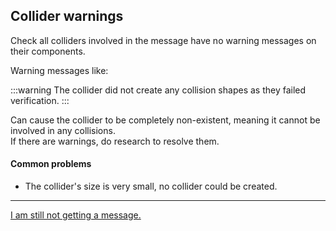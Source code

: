 ## Collider warnings
Check all colliders involved in the message have no warning messages on their components.

Warning messages like:

:::warning
The collider did not create any collision shapes as they failed verification.
:::

Can cause the collider to be completely non-existent, meaning it cannot be involved in any collisions.  
If there are warnings, do research to resolve them.  

#### Common problems
- The collider's size is very small, no collider could be created.

---

[I am still not getting a message.](9%203D%20Failed%20Compilation.md)